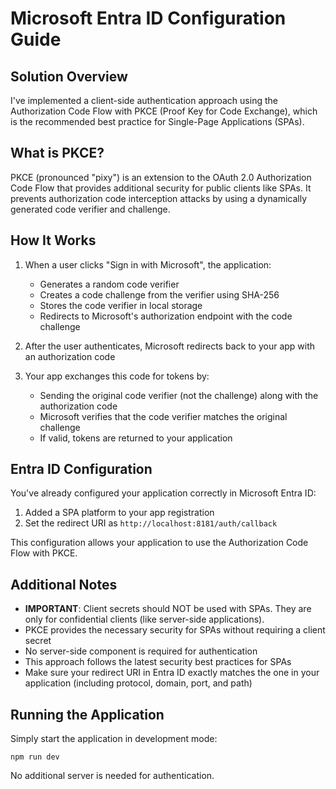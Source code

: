 # Microsoft Entra ID Configuration Guide

## Solution Overview

I've implemented a client-side authentication approach using the Authorization Code Flow with PKCE (Proof Key for Code Exchange), which is the recommended best practice for Single-Page Applications (SPAs).

## What is PKCE?

PKCE (pronounced "pixy") is an extension to the OAuth 2.0 Authorization Code Flow that provides additional security for public clients like SPAs. It prevents authorization code interception attacks by using a dynamically generated code verifier and challenge.

## How It Works

1. When a user clicks "Sign in with Microsoft", the application:
   - Generates a random code verifier
   - Creates a code challenge from the verifier using SHA-256
   - Stores the code verifier in local storage
   - Redirects to Microsoft's authorization endpoint with the code challenge

2. After the user authenticates, Microsoft redirects back to your app with an authorization code

3. Your app exchanges this code for tokens by:
   - Sending the original code verifier (not the challenge) along with the authorization code
   - Microsoft verifies that the code verifier matches the original challenge
   - If valid, tokens are returned to your application

## Entra ID Configuration

You've already configured your application correctly in Microsoft Entra ID:

1. Added a SPA platform to your app registration
2. Set the redirect URI as `http://localhost:8181/auth/callback`

This configuration allows your application to use the Authorization Code Flow with PKCE.

## Additional Notes

- **IMPORTANT**: Client secrets should NOT be used with SPAs. They are only for confidential clients (like server-side applications).
- PKCE provides the necessary security for SPAs without requiring a client secret
- No server-side component is required for authentication
- This approach follows the latest security best practices for SPAs
- Make sure your redirect URI in Entra ID exactly matches the one in your application (including protocol, domain, port, and path)

## Running the Application

Simply start the application in development mode:
```
npm run dev
```

No additional server is needed for authentication.

